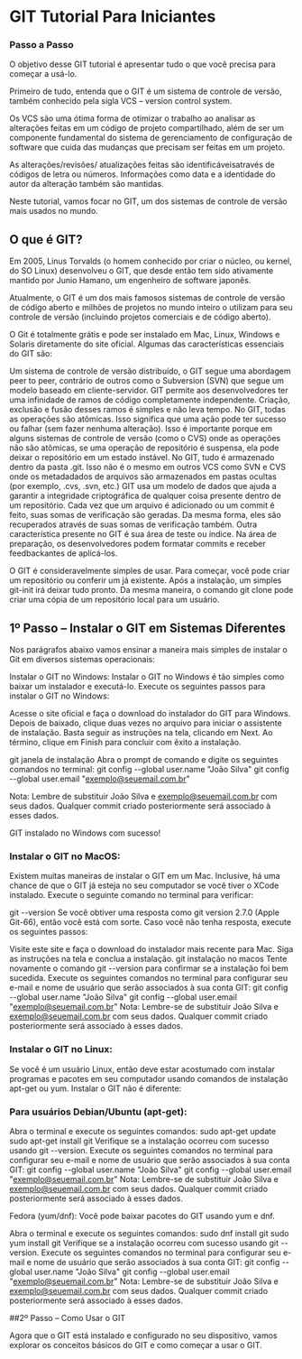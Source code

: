 # GIT Tutorial Para Iniciantes
### Passo a Passo

O objetivo desse GIT tutorial é apresentar tudo o que você precisa para começar a usá-lo.

Primeiro de tudo, entenda que o GIT é um sistema de controle de versão, também conhecido pela sigla VCS –  version control system.

Os VCS são uma ótima forma de otimizar o trabalho ao analisar as alterações feitas em um código de projeto compartilhado, além de ser um componente fundamental do sistema de gerenciamento de configuração de software que cuida das mudanças que precisam ser feitas em um projeto.

As alterações/revisões/ atualizações feitas são identificáveis ​​através de códigos de letra ou números. Informações como data e a identidade do autor da alteração também são mantidas.

Neste tutorial, vamos focar no GIT, um dos sistemas de controle de versão mais usados no mundo.

 
## O que é GIT?

Em 2005, Linus Torvalds (o homem conhecido por criar o núcleo, ou kernel, do SO Linux) desenvolveu o GIT, que desde então tem sido ativamente mantido por Junio ​​Hamano, um engenheiro de software japonês.

Atualmente, o GIT é um dos mais famosos sistemas de controle de versão de código aberto e milhões de projetos no mundo inteiro o utilizam para seu controle de versão (incluindo projetos comerciais e de código aberto).

O Git é totalmente grátis e pode ser instalado em Mac, Linux, Windows e Solaris diretamente do site oficial. Algumas das características essenciais do GIT são:

Um sistema de controle de versão distribuído, o GIT segue uma abordagem peer to peer, contrário de outros como o Subversion (SVN) que segue um modelo baseado em cliente-servidor.
GIT permite aos desenvolvedores ter uma infinidade de ramos de código completamente independente. Criação, exclusão e fusão desses ramos é simples e não leva tempo.
No GIT, todas as operações são atômicas. Isso significa que uma ação pode ter sucesso ou falhar (sem fazer nenhuma alteração). Isso é importante porque em alguns sistemas de controle de versão (como o CVS) onde as operações não são atômicas, se uma operação de repositório é suspensa, ela pode deixar o repositório em um estado instável.
No GIT, tudo é armazenado dentro da pasta .git. Isso não é o mesmo em outros VCS como SVN e CVS onde os metadadados de arquivos são armazenados em pastas ocultas (por exemplo, .cvs, .svn, etc.)
GIT usa um modelo de dados que ajuda a garantir a integridade criptográfica de qualquer coisa presente dentro de um repositório. Cada vez que um arquivo é adicionado ou um commit é feito, suas somas de verificação são geradas. Da mesma forma, eles são recuperados através de suas somas de verificação também.
Outra característica presente no GIT é sua área de teste ou índice. Na área de preparação, os desenvolvedores podem formatar commits e receber feedback ​​antes de aplicá-los.

O GIT é consideravelmente simples de usar. Para começar, você pode criar um repositório ou conferir um já existente. Após a instalação, um simples git-init irá deixar tudo pronto. Da mesma maneira, o comando git clone pode criar uma cópia de um repositório local para um usuário.


## 1º Passo – Instalar o GIT em Sistemas Diferentes

Nos parágrafos abaixo vamos ensinar a maneira mais simples de instalar o Git em diversos sistemas operacionais:

Instalar o GIT no Windows:
Instalar o GIT no Windows é tão simples como baixar um instalador e executá-lo. Execute os seguintes passos para instalar o GIT no Windows:

Acesse o site oficial e faça o download do instalador do GIT para Windows.
Depois de baixado, clique duas vezes no arquivo para iniciar o assistente de instalação. Basta seguir as instruções na tela, clicando em Next. Ao término, clique em Finish para concluir com êxito a instalação.

git janela de instalação
Abra o prompt de comando e digite os seguintes comandos no terminal:
git config --global user.name "João Silva"
git config --global user.email "exemplo@seuemail.com.br"

Nota: Lembre de substituir João Silva e exemplo@seuemail.com.br com seus dados. Qualquer commit criado posteriormente será associado à esses dados.

GIT instalado no Windows com sucesso!

### Instalar o GIT no MacOS:

Existem muitas maneiras de instalar o GIT em um Mac. Inclusive, há uma chance de que o GIT já esteja no seu computador se você tiver o XCode instalado. Execute o seguinte comando no terminal para verificar:

git --version
Se você obtiver uma resposta como git version 2.7.0 (Apple Git-66), então você está com sorte. Caso você não tenha resposta, execute os seguintes passos:

Visite este site e faça o download do instalador mais recente para Mac.
Siga as instruções na tela e conclua a instalação.
git instalação no macos
Tente novamente o comando git --version para confirmar se a instalação foi bem sucedida.
Execute os seguintes comandos no terminal para configurar seu e-mail e nome de usuário que serão associados à sua conta GIT:
git config --global user.name "João Silva"
git config --global user.email "exemplo@seuemail.com.br"
Nota: Lembre-se de substituir João Silva e exemplo@seuemail.com.br com seus dados. Qualquer commit criado posteriormente será associado à esses dados.

### Instalar o GIT no Linux:

Se você é um usuário Linux, então deve estar acostumado com instalar programas e pacotes em seu computador usando comandos de instalação apt-get ou yum. Instalar o GIT não é diferente:

### Para usuários Debian/Ubuntu (apt-get):

Abra o terminal e execute os seguintes comandos:
sudo apt-get update 
sudo apt-get install git
Verifique se a instalação ocorreu com sucesso usando git --version.
Execute os seguintes comandos no terminal para configurar seu e-mail e nome de usuário que serão associados à sua conta GIT:
git config --global user.name "João Silva" 
git config --global user.email "exemplo@seuemail.com.br"
Nota: Lembre-se de substituir João Silva e exemplo@seuemail.com.br com seus dados. Qualquer commit criado posteriormente será associado à esses dados.


Fedora (yum/dnf):
Você pode baixar pacotes do GIT usando yum e dnf.

Abra o terminal e execute os seguintes comandos:
sudo dnf install git
sudo yum install git
Verifique se a instalação ocorreu com sucesso usando git --version.
Execute os seguintes comandos no terminal para configurar seu e-mail e nome de usuário que serão associados à sua conta GIT:
git config --global user.name "João Silva"
git config --global user.email "exemplo@seuemail.com.br"
Nota: Lembre-se de substituir João Silva e exemplo@seuemail.com.br com seus dados. Qualquer commit criado posteriormente será associado à esses dados.

##2º Passo – Como Usar o GIT

Agora que o GIT está instalado e configurado no seu dispositivo, vamos explorar os conceitos básicos do GIT e como começar a usar o GIT.

